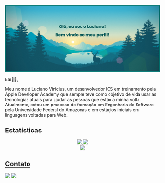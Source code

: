 ![Header](./Imagens/banner.png)

Eai✌🏻, 

Meu nome é Luciano Vinicius, um desenvolvedor IOS em treinamento pela Apple Developer Academy que sempre teve como objetivo de vida usar as tecnologias atuais para ajudar as pessoas que estão a minha volta. Atualmente, estou um processo de formação em Engenharia de Software pela Universidade Federal do Amazonas e em estágios iniciais em linguagens voltadas para Web.

## Estatísticas

<div align="center">

  <a href="https://github.com/luchoa54">
  <img height="180em" src="https://github-readme-stats-sigma-five.vercel.app/api/top-langs/?username=luchoa54&show_icons=true&theme=vue-dark&include_all_commits=true&count_private=true"/>

  <img height="180em" src="https://github-readme-stats-sigma-five.vercel.app/api/?username=luchoa54&layout=compact&langs_count=9&theme=vue-dark"/>
  
</div>

<div align="center">

  <a href="https://github.com/luchoa54">
  <img height="180em" src="http://github-readme-streak-stats.herokuapp.com?user=luchoa54&theme=vue-dark&locale=pt-br)](https://git.io/streak-stats"/>
  
</div>

## Contato

<div> 

  <a href = "mailto:luciano.uchoa@icomp.ufam.edu.br"><img src="https://img.shields.io/badge/-Gmail-%23333?style=for-the-badge&logo=gmail&logoColor=white" target="_blank"></a>
  <a href="https://www.linkedin.com/in/luciano-uchoa-1331931b3/" target="_blank"><img src="https://img.shields.io/badge/-LinkedIn-%230077B5?style=for-the-badge&logo=linkedin&logoColor=white" target="_blank"></a> 
 
</div>

